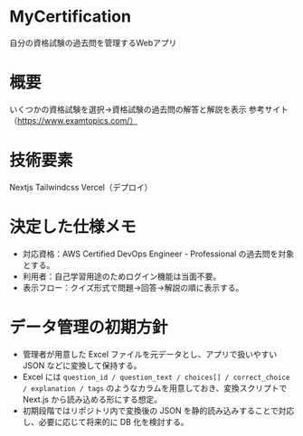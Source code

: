 # MyCertification
自分の資格試験の過去問を管理するWebアプリ

# 概要
いくつかの資格試験を選択→資格試験の過去問の解答と解説を表示
参考サイト（https://www.examtopics.com/）

# 技術要素
Nextjs
Tailwindcss
Vercel（デプロイ）

# 決定した仕様メモ
- 対応資格：AWS Certified DevOps Engineer - Professional の過去問を対象とする。
- 利用者：自己学習用途のためログイン機能は当面不要。
- 表示フロー：クイズ形式で問題→回答→解説の順に表示する。

# データ管理の初期方針
- 管理者が用意した Excel ファイルを元データとし、アプリで扱いやすい JSON などに変換して保持する。
- Excel には `question_id / question_text / choices[] / correct_choice / explanation / tags` のようなカラムを用意しておき、変換スクリプトで Next.js から読み込める形にする想定。
- 初期段階ではリポジトリ内で変換後の JSON を静的読み込みすることで対応し、必要に応じて将来的に DB 化を検討する。
